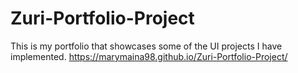 # Zuri-Portfolio-Project
This is my portfolio that showcases some of the UI projects I have implemented.
https://marymaina98.github.io/Zuri-Portfolio-Project/
